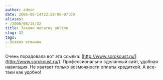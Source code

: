 ```yaml
---
author: admin
date: 2006-08-14T22:29:00-07:00
aliases:
- /2006/08/15/32
title: Закажи молитву online
slug: 32
tags:
- Всякая всячина
---
```


Очень порадовала вот эта ссылка: [http://www.sorokoust.ru/](http://www.sorokoust.ru/). Профессионально сделанный сайт, удобная навигация. Не хватает только возможности оплаты кредиткой. А все-таки как удобно!
